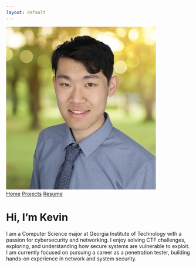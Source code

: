 ```yaml
---
layout: default
---
```


<div class="sidebar-layout">
  <div class="sidebar">
    <img src="images/IMG_2444.jpeg" alt="Kevin Yin" class="profile-photo">
    <div class="nav-buttons">
      <a href="/">Home</a>
      <a href="projects.md">Projects</a>
      <a href="images/Kevin_s_Resume.pdf" target="_blank">Resume</a>
    </div>
  </div>

  <div class="main-about">
    <h1>Hi, I’m Kevin</h1>
    <p>
      I am a Computer Science major at Georgia Institute of Technology with a passion for cybersecurity and networking.
      I enjoy solving CTF challenges, exploring, and understanding how secure systems are vulnerable to exploit.
      I am currently focused on pursuing a career as a penetration tester, building hands-on experience in network and system security.
    </p>
  </div>
</div>


